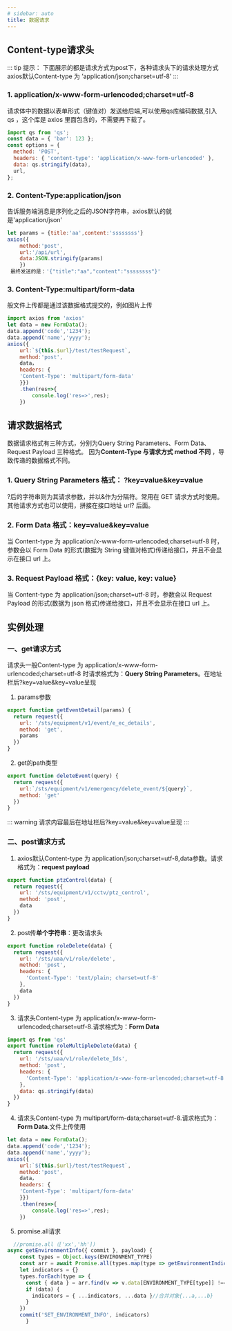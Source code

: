 ```yaml
---
# sidebar: auto
title: 数据请求
---
```




## Content-type请求头
::: tip 提示：
下面展示的都是请求方式为post下，各种请求头下的请求处理方式
axios默认Content-type 为 ’application/json;charset=utf-8’
:::
### 1. application/x-www-form-urlencoded;charset=utf-8

 请求体中的数据以表单形式（键值对）发送给后端,可以使用qs库编码数据,引入 qs ，这个库是 axios 里面包含的，不需要再下载了。
```js
import qs from 'qs';
const data = { 'bar': 123 };
const options = {
  method: 'POST',
  headers: { 'content-type': 'application/x-www-form-urlencoded' },
  data: qs.stringify(data),
  url,
};
```

### 2. Content-Type:application/json

告诉服务端消息是序列化之后的JSON字符串，axios默认的就是'application/json'
```js
let params = {title:'aa',content:'ssssssss'}
axios({
    method:'post',
    url:'/api/url',
    data:JSON.stringify(params)
    })
 最终发送的是：'{"title":"aa","content":"ssssssss"}'
```

### 3. Content-Type:multipart/form-data

般文件上传都是通过该数据格式提交的，例如图片上传
```js
import axios from 'axios'
let data = new FormData();
data.append('code','1234');
data.append('name','yyyy');
axios({
    url:`${this.$url}/test/testRequest`,
    method:'post',
    data，
    headers: {
    'Content-Type': 'multipart/form-data'
    }})
    .then(res=>{
        console.log('res=>',res);            
    })
```


## 请求数据格式
数据请求格式有三种方式，分别为Query String Parameters、Form Data、 Request Payload 三种格式。
因为**Content-Type 与请求方式 method 不同** ，导致传递的数据格式不同。
### 1. Query String Parameters 格式： ?key=value&key=value

  ?后的字符串则为其请求参数，并以&作为分隔符。常用在 GET 请求方式时使用。 其他请求方式也可以使用，拼接在接口地址 url? 后面。

### 2. Form Data 格式：key=value&key=value

 当 Content-type 为 application/x-www-form-urlencoded;charset=utf-8 时，参数会以 Form Data 的形式(数据为 String 键值对格式)传递给接口，并且不会显示在接口 url 上。

### 3. Request Payload 格式：{key: value, key: value}

当 Content-type 为 application/json;charset=utf-8 时，参数会以 Request Payload 的形式(数据为 json 格式)传递给接口，并且不会显示在接口 url 上。




## 实例处理
### 一、get请求方式
请求头一般Content-type 为 application/x-www-form-urlencoded;charset=utf-8 时请求格式为：**Query String Parameters**。在地址栏后?key=value&key=value呈现
1. params参数
```js
export function getEventDetail(params) {
  return request({
    url: '/sts/equipment/v1/event/e_ec_details',
    method: 'get',
    params
  })
}
```
2. get的path类型
```js
export function deleteEvent(query) {
  return request({
    url:`/sts/equipment/v1/emergency/delete_event/${query}`,
    method: 'get'
  })
}
```
::: warning
请求内容最后在地址栏后?key=value&key=value呈现
:::

### 二、post请求方式
1. axios默认Content-type 为 application/json;charset=utf-8,data参数。请求格式为：**request payload**
```js
export function ptzControl(data) {
  return request({
    url: '/sts/equipment/v1/cctv/ptz_control',
    method: 'post',
    data
  })
}
```
2. post传**单个字符串**：更改请求头
```js
export function roleDelete(data) {
  return request({
    url: '/sts/uaa/v1/role/delete',
    method: 'post',
    headers: {
      'Content-Type': 'text/plain; charset=utf-8'
    },
    data
  })
}
```
3. 请求头Content-type 为 application/x-www-form-urlencoded;charset=utf-8.请求格式为：**Form Data**
```js
import qs from 'qs'
export function roleMultipleDelete(data) {
  return request({
    url: '/sts/uaa/v1/role/delete_Ids',
    method: 'post',
    headers: {
      'Content-Type': 'application/x-www-form-urlencoded;charset=utf-8'
    },
    data: qs.stringify(data)
  })
}
```

4. 请求头Content-type 为 multipart/form-data;charset=utf-8.请求格式为：**Form Data**.文件上传使用
```js
let data = new FormData();
data.append('code','1234');
data.append('name','yyyy');
axios({
    url:`${this.$url}/test/testRequest`,
    method:'post',
    data，
    headers: {
    'Content-Type': 'multipart/form-data'
    }})
    .then(res=>{
        console.log('res=>',res);            
    })
```

5. promise.all请求
```js
  //promise.all（['xx','hh'])
async getEnvironmentInfo({ commit }, payload) {
    const types = Object.keys(ENVIRONMENT_TYPE)
    const arr = await Promise.all(types.map(type => getEnvironmentIndicator(type, payload)))
    let indicators = {}
    types.forEach(type => {
      const { data } = arr.find(v => v.data[ENVIRONMENT_TYPE[type]] !== undefined)
      if (data) {
        indicators = { ...indicators, ...data }//合并对象{...a,...b}
      }
    })
    commit('SET_ENVIRONMENT_INFO', indicators)
      }
```


